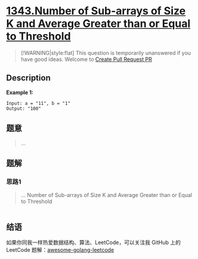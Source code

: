 # [1343.Number of Sub-arrays of Size K and Average Greater than or Equal to Threshold][title]

> [!WARNING|style:flat]
> This question is temporarily unanswered if you have good ideas. Welcome to [Create Pull Request PR](https://github.com/kylesliu/awesome-golang-leetcode)

## Description

**Example 1:**

```
Input: a = "11", b = "1"
Output: "100"
```

## 题意
> ...

## 题解

### 思路1
> ...
Number of Sub-arrays of Size K and Average Greater than or Equal to Threshold
```go
```


## 结语

如果你同我一样热爱数据结构、算法、LeetCode，可以关注我 GitHub 上的 LeetCode 题解：[awesome-golang-leetcode][me]

[title]: https://leetcode.com/problems/number-of-sub-arrays-of-size-k-and-average-greater-than-or-equal-to-threshold/
[me]: https://github.com/kylesliu/awesome-golang-leetcode
